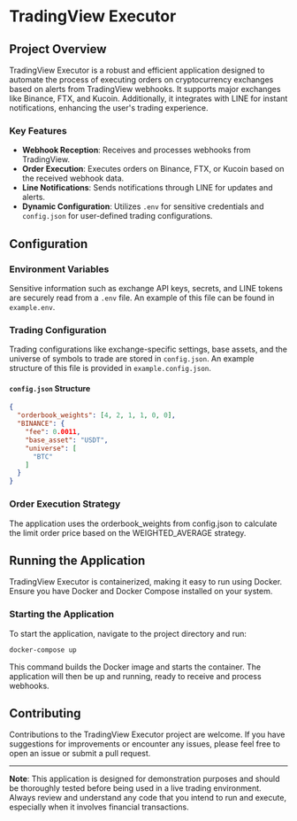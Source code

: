 # TradingView Executor

## Project Overview

TradingView Executor is a robust and efficient application designed to automate the process of executing orders on cryptocurrency exchanges based on alerts from TradingView webhooks. It supports major exchanges like Binance, FTX, and Kucoin. Additionally, it integrates with LINE for instant notifications, enhancing the user's trading experience.

### Key Features

- **Webhook Reception**: Receives and processes webhooks from TradingView.
- **Order Execution**: Executes orders on Binance, FTX, or Kucoin based on the received webhook data.
- **Line Notifications**: Sends notifications through LINE for updates and alerts.
- **Dynamic Configuration**: Utilizes `.env` for sensitive credentials and `config.json` for user-defined trading configurations.

## Configuration

### Environment Variables

Sensitive information such as exchange API keys, secrets, and LINE tokens are securely read from a `.env` file. An example of this file can be found in `example.env`.

### Trading Configuration

Trading configurations like exchange-specific settings, base assets, and the universe of symbols to trade are stored in `config.json`. An example structure of this file is provided in `example.config.json`.

#### `config.json` Structure

```json
{
  "orderbook_weights": [4, 2, 1, 1, 0, 0],
  "BINANCE": {
    "fee": 0.0011,
    "base_asset": "USDT",
    "universe": [
      "BTC"
    ]
  }
}
```

### Order Execution Strategy
The application uses the orderbook_weights from config.json to calculate the limit order price based on the WEIGHTED_AVERAGE strategy.

## Running the Application

TradingView Executor is containerized, making it easy to run using Docker. Ensure you have Docker and Docker Compose installed on your system.

### Starting the Application
To start the application, navigate to the project directory and run:

```bash
docker-compose up
```
This command builds the Docker image and starts the container. The application will then be up and running, ready to receive and process webhooks.

## Contributing

Contributions to the TradingView Executor project are welcome. If you have suggestions for improvements or encounter any issues, please feel free to open an issue or submit a pull request.

---

**Note**: This application is designed for demonstration purposes and should be thoroughly tested before being used in a live trading environment. Always review and understand any code that you intend to run and execute, especially when it involves financial transactions.